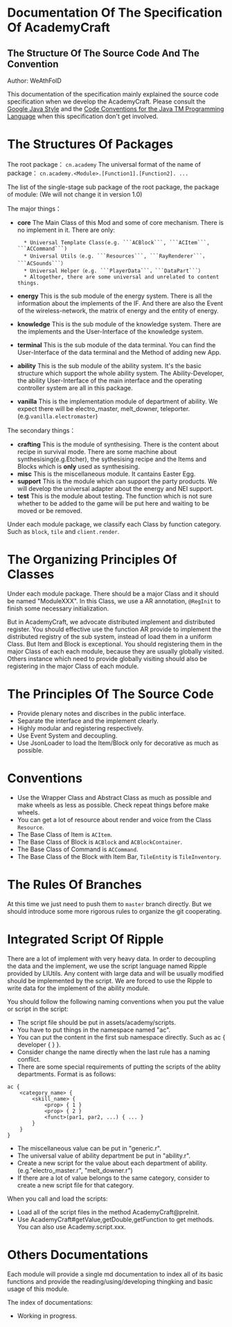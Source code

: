 # Documentation Of The Specification Of AcademyCraft
## The Structure Of The Source Code And The Convention

Author: WeAthFolD

This documentation of the specification mainly explained the source code specification when we develop the AcademyCraft.
Please consult the [Google Java Style](http://google-styleguide.googlecode.com/svn/trunk/javaguide.html) and the [Code Conventions for the Java TM Programming Language](http://www.oracle.com/technetwork/java/javase/documentation/codeconvtoc-136057.html) when this specification don't get involved.

The Structures Of Packages
===

The root package： ```cn.academy```
The universal format of the name of package： ```cn.academy.<Module>.[Function1].[Function2]. ...```

The list of the single-stage sub package of the root package, the package of module: (We will not change it in version 1.0)

The major things：

* __core__
	The Main Class of this Mod and some of core mechanism. There is no implement in it. There are only:
		
		* Universal Template Class(e.g. ```ACBlock```, ```ACItem```, ```ACCommand```)
		* Universal Utils（e.g. ```Resources```, ```RayRenderer```，```ACSounds```）
		* Universal Helper（e.g. ```PlayerData```，```DataPart```）
		* Altogether, there are some universal and unrelated to content things.

* __energy__
	This is the sub module of the energy system. There is all the information about the implements of the IF. And there are also the Event of the wireless-network, the matrix of energy and the entity of energy.

* __knowledge__
	This is the sub module of the knowledge system. There are the implements and the User-Interface of the knowledge system.

* __terminal__
	This is the sub module of the data terminal. You can find the User-Interface of the data terminal and the Method of adding new App.

* __ability__
	This is the sub module of the ability system. It's the basic structure which support the whole ability system. The Ability-Developer, the ability User-Interface of the main interface and the operating controller system are all in this package.

* __vanilla__
	This is the implementation module of department of ability. We expect there will be electro_master, melt_downer, teleporter. (e.g.```vanilla.electromaster```)

The secondary things：

* __crafting__
	This is the module of synthesising. There is the content about recipe in survival mode. There are some machine about synthesising(e.g.Etcher), the sythesising recipe and the Items and Blocks which is **only** used as synthesising.
* __misc__
	This is the miscellaneous module. It cantains Easter Egg.
* __support__
	This is the module which can support the party products. We will develop the universal adapter about the energy and NEI support.
* __test__
	This is the module about testing. The function which is not sure whether to be added to the game will be put here and waiting to be moved or be removed.

Under each module package, we classify each Class by function category. Such as ```block```, ```tile``` and ```client.render```.

The Organizing Principles Of Classes
===

Under each module package. There should be a major Class and it should be named "ModuleXXX". In this Class, we use a AR annotation, ```@RegInit``` to finish some necessary initialization.

But in AcademyCraft, we advocate distributed implement and distributed register. You should effective use the function AR provide to implement the distributed registry of the sub system, instead of load them in a uniform Class. But Item and Block is exceptional. You should registering them in the major Class of each each module, because they are usually globally visited. Others instance which need to provide globally visiting should also be registering in the major Class of each module.

The Principles Of The Source Code
===

* Provide plenary notes and discribes in the public interface.
* Separate the interface and the implement clearly.
* Highly modular and registering respectively.
* Use Event System and decoupling.
* Use JsonLoader to load the Item/Block only for decorative as much as possible.

Conventions
===

* Use the Wrapper Class and Abstract Class as much as possible and make wheels as less as possible. Check repeat things before make wheels.
* You can get a lot of resource about render and voice from the Class ```Resource```.
* The Base Class of Item is ```ACItem```.
* The Base Class of Block is ```ACBlock``` and ```ACBlockContainer```.
* The Base Class of Command is ```ACCommand```.
* The Base Class of the Block with Item Bar, ```TileEntity``` is ```TileInventory```.

The Rules Of Branches
===

At this time we just need to push them to ```master``` branch directly. But we should introduce some more rigorous rules to organize the git cooperating.

Integrated Script Of Ripple
===

There are a lot of implement with very heavy data. In order to decoupling the data and the implement, we use the script language named Ripple provided by LIUtils. Any content with large data and will be usually modified should be implemented by the script. We are forced to use the Ripple to write data for the implement of the ability module. 

You should follow the following naming conventions when you put the value or script in the script:

* The script file should be put in assets/academy/scripts.
* You have to put things in the namespace named "ac".
* You can put the content in the first sub namespace directly. Such as ac { developer { } }.
* Consider change the name directly when the last rule has a naming conflict.
* There are some special requirements of putting the scripts of the ablity departments. Format is as follows:
```
ac {
	<category_name> {
		<skill_name> {
			<prop> { 1 }
			<prop> { 2 }
			<funct>(par1, par2, ...) { ... }
		}
	}
}
```
* The miscellaneous value can be put in "generic.r".
* The universal value of ability department be put in "ability.r".
* Create a new script for the value about each department of ability. (e.g."electro_master.r", "melt_downer.r")
* If there are a lot of value belongs to the same category, consider to create a new script file for that category.

When you call and load the scripts:

* Load all of the script files in the method AcademyCraft@preInit.
* Use AcademyCraft#getValue,getDouble,getFunction to get methods. You can also use Academy.script.xxx.

Others Documentations
===

Each module will provide a single md documentation to index all of its basic functions and provide the reading/using/developing thingking and basic usage of this module.

The index of documentations:

* Working in progress.
